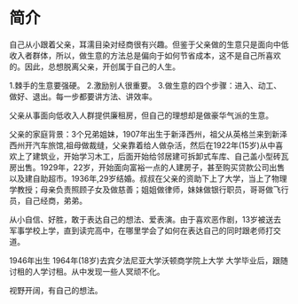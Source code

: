 # 简介
自己从小跟着父亲，耳濡目染对经商很有兴趣。但鉴于父亲做的生意只是面向中低收入者群体，所以，做生意的方法总是偏向于如何节省成本，这不是自己所喜欢的。因此，总想脱离父亲，开创属于自己的人生。

1.棘手的生意要强硬。
2.激励别人很重要。
3.做生意的四个步骤：进入、动工、做好、退出。每一步都要讲方法、讲效率。

父亲从事面向低收入人群提供廉租房，但自己的理想却是做豪华气派的生意。

父亲的家庭背景：3个兄弟姐妹，1907年出生于新泽西州，祖父从英格兰来到新泽西州开汽车旅馆,祖母做裁缝，父亲靠着给人做杂活，然后在1922年(15岁)从中喜欢上了建筑业，开始学习木工，后面开始给邻居建可拆卸式车库、自己盖小型砖瓦房出售。1929年，22岁，开始面向富裕一点的人建房子，甚至购买贷款公司出售以及建自助超市。1936年,29岁结婚。叔叔在父亲的资助下上了大学，当上了物理学教授；母亲负责照顾子女及做慈善；姐姐做律师，妹妹做银行职员，哥哥做飞行员，自己经商，弟弟。

从小自信、好胜，敢于表达自己的想法、爱表演。由于喜欢恶作剧，13岁被送去军事学校上学，直到读完高中，在哪里学会了如何在表达自己的同时跟老师打交道。

1946年出生
1964年(18岁)去宾夕法尼亚大学沃顿商学院上大学
大学毕业后，跟随讨租的人学讨租。从中发现一些人冥顽不化。

视野开阔，有自己的想法。


